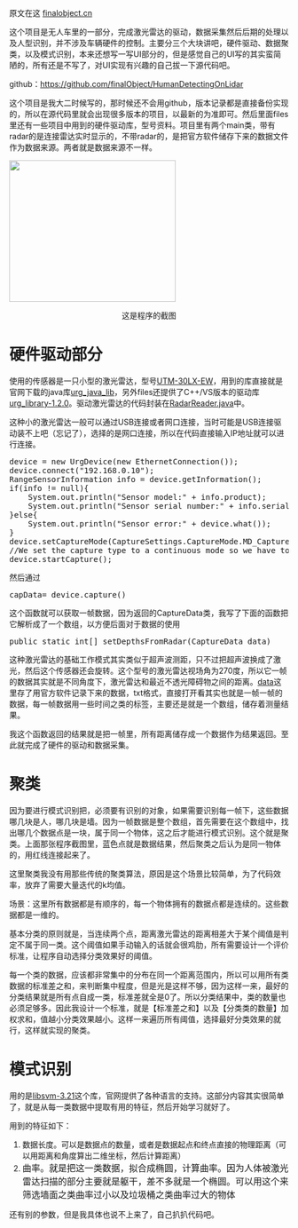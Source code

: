 原文在这 <a href="http://finalobject.cn/lucario/human_detecting_on_lidar">finalobject.cn</a>

这个项目是无人车里的一部分，完成激光雷达的驱动，数据采集然后后期的处理以及人型识别，并不涉及车辆硬件的控制。主要分三个大块讲吧，硬件驱动、数据聚类，以及模式识别，本来还想写一写UI部分的，但是感觉自己的UI写的其实蛮简陋的，所有还是不写了，对UI实现有兴趣的自己拔一下源代码吧。

github：<a href="https://github.com/finalObject/HumanDetectingOnLidar">https://github.com/finalObject/HumanDetectingOnLidar</a>

这个项目是我大二时候写的，那时候还不会用github，版本记录都是直接备份实现的，所以在源代码里就会出现很多版本的项目，以最新的为准即可。然后里面files里还有一些项目中用到的硬件驱动库，型号资料。项目里有两个main类，带有radar的是连接雷达实时显示的，不带radar的，是把官方软件储存下来的数据文件作为数据来源。两者就是数据来源不一样。

<img class="size-medium wp-image-197 aligncenter" src="http://finalobject.cn/wp-content/uploads/2018/09/MD75YLLWXSHBVMC8UP41-300x255.png" alt="" width="300" height="255" />
<p style="text-align: center;">这是程序的截图</p>

<h1>硬件驱动部分</h1>
使用的传感器是一只小型的激光雷达，型号<a id="cba5ba614517177ef8c7d1863fbbb479-dc7cc3edc663ed95973b95a4518ad8d3c17c1f73" class="js-navigation-open" title="UTM-30LX-EW" href="https://github.com/finalObject/HumanDetectingOnLidar/tree/master/flies/UTM-30LX-EW">UTM-30LX-EW</a>，用到的库直接就是官网下载的java库<a id="36f3bd52877df112bf27f218364c8b69-a305c79a43f3c5595bfcf156fb179cb07bfbe0bf" class="js-navigation-open" title="urg_java_lib" href="https://github.com/finalObject/HumanDetectingOnLidar/tree/master/flies/urg_java_lib">urg_java_lib</a>，另外files还提供了C++/VS版本的驱动库<a id="1a476c76b093ab8347bd24cf0a04a508-86a632083c0ba27f0e98c10ca60185bf3757d1ae" class="js-navigation-open" title="urg_library-1.2.0" href="https://github.com/finalObject/HumanDetectingOnLidar/tree/master/flies/urg_library-1.2.0">urg_library-1.2.0</a>。驱动激光雷达的代码封装在<a id="e556daea6b24fe0a0edbe44edff02bd0-f5fb14991e4c884cfb714201d23ccf2e7236dc6f" class="js-navigation-open" title="RadarReader.java" href="https://github.com/finalObject/HumanDetectingOnLidar/blob/master/workspace/Sep_10_Laser/src/RadarReader.java">RadarReader.java</a>中。

这种小的激光雷达一般可以通过USB连接或者网口连接，当时可能是USB连接驱动装不上吧（忘记了），选择的是网口连接，所以在代码直接输入IP地址就可以进行连接。
<pre class="lang:java decode:true ">device = new UrgDevice(new EthernetConnection());
device.connect("192.168.0.10");
RangeSensorInformation info = device.getInformation();
if(info != null){
    System.out.println("Sensor model:" + info.product);
    System.out.println("Sensor serial number:" + info.serial_number);
}else{
    System.out.println("Sensor error:" + device.what());
}
device.setCaptureMode(CaptureSettings.CaptureMode.MD_Capture_mode);
//We set the capture type to a continuous mode so we have to start the capture
device.startCapture();</pre>
然后通过
<pre class="lang:java decode:true">capData= device.capture()</pre>
这个函数就可以获取一帧数据，因为返回的CaptureData类，我写了下面的函数把它解析成了一个数组，以方便后面对于数据的使用
<pre class="lang:java decode:true ">public static int[] setDepthsFromRadar(CaptureData data)</pre>
这种激光雷达的基础工作模式其实类似于超声波测距，只不过把超声波换成了激光，然后这个传感器还会旋转。这个型号的激光雷达视场角为270度，所以它一帧的数据其实就是不同角度下，激光雷达和最近不透光障碍物之间的距离。<a id="8d777f385d3dfec8815d20f7496026dc-f0a02324ad684e8aac90292699e4cc7db0939dd9" class="js-navigation-open" title="data" href="https://github.com/finalObject/HumanDetectingOnLidar/tree/master/flies/data">data</a>这里存了用官方软件记录下来的数据，txt格式，直接打开看其实也就是一帧一帧的数据，每一帧数据用一些时间之类的标签，主要还是就是一个数组，储存着测量结果。

我这个函数返回的结果就是把一帧里，所有距离储存成一个数据作为结果返回。至此就完成了硬件的驱动和数据采集。
<h1>聚类</h1>
因为要进行模式识别把，必须要有识别的对象，如果需要识别每一帧下，这些数据哪几块是人，哪几块是墙。因为一帧数据是整个数组，首先需要在这个数组中，找出哪几个数据点是一块，属于同一个物体，这之后才能进行模式识别。这个就是聚类。上面那张程序截图里，蓝色点就是数据结果，然后聚类之后认为是同一物体的，用红线连接起来了。

这里聚类我没有用那些传统的聚类算法，原因是这个场景比较简单，为了代码效率，放弃了需要大量迭代的k均值。

场景：这里所有数据都是有顺序的，每一个物体拥有的数据点都是连续的。这些数据都是一维的。

基本分类的原则就是，当连续两个点，距离激光雷达的距离相差大于某个阈值是判定不属于同一类。这个阈值如果手动输入的话就会很鸡肋，所有需要设计一个评价标准，让程序自动选择分类效果好的阈值。

每一个类的数据，应该都非常集中的分布在同一个距离范围内，所以可以用所有类数据的标准差之和，来判断集中程度，但是光是这样不够，因为这样一来，最好的分类结果就是所有点自成一类，标准差就全是0了。所以分类结果中，类的数量也必须足够多。因此我设计一个标准，就是【标准差之和】以及【分类类的数量】加权求和，值越小分类效果越小。这样一来遍历所有阈值，选择最好分类效果的就行，这样就实现的聚类。
<h1>模式识别</h1>
用的是<a id="06e68a784a023935bb61db7620f959fe-c5f1fa6f864950b044e05f6b6d0899177ab34242" class="js-navigation-open" title="libsvm-3.21" href="https://github.com/finalObject/HumanDetectingOnLidar/tree/master/flies/libsvm-3.21">libsvm-3.21</a>这个库，官网提供了各种语言的支持。这部分内容其实很简单了，就是从每一类数据中提取有用的特征，然后开始学习就好了。

用到的特征如下：

<ol>
 	<li>数据长度。可以是数据点的数量，或者是数据起点和终点直接的物理距离（可以用距离和角度算出二维坐标，然后计算距离）</li>
 	<li><span style="font-size: 1rem;">曲率。就是把这一类数据，拟合成椭圆，计算曲率。因为人体被激光雷达扫描的部分主要就是躯干，差不多就是一个椭圆。可以用这个来筛选墙面之类曲率过小以及垃圾桶之类曲率过大的物体</span></li>
</ol>
</li>

还有别的参数，但是我具体也说不上来了，自己扒扒代码吧。
